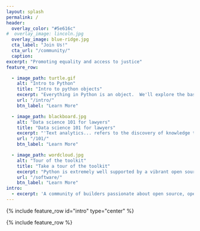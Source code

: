 ```yaml
---
layout: splash
permalink: /
header:
  overlay_color: "#5e616c"
#  overlay_image: lincoln.jpg
  overlay_image: blue-ridge.jpg
  cta_label: "Join Us!"
  cta_url: "/community/"
  caption:
excerpt: "Promoting equality and access to justice"
feature_row:

  - image_path: turtle.gif
    alt: "Intro to Python"
    title: "Intro to python objects"
    excerpt: "Everything in Python is an object.  We'll explore the basic types using the [turtle tutorial](https://docs.python.org/3/library/turtle.html#module-turtledemo) as it has stood the test of time.  It is also interesting to engage with objects by interactively building something with them.  The complex pattern above is a classical example based on a BYTE magazine article from 1982."
    url: "/intro/"
    btn_label: "Learn More"

  - image_path: blackboard.jpg
    alt: "Data science 101 for lawyers"
    title: "Data science 101 for lawyers"
    excerpt: "'Text analytics... refers to the discovery of knowledge that can be found in text archives... [it] describes a set of linguistic, statistical and machine learning techniques that model and structure the information content of textual sources for business intelligence, exploratory data analysis, research or investigation.'  ([Hu and Liu, 2002, pp 387-8](https://www.researchgate.net/profile/Sanjay_Chakraborty/post/What_are_the_machine_learning_algorithms_used_in_biological_research/attachment/59d64f4879197b80779a8768/AS%3A497046570401792%401495516545497/download/588dfc2633c3cd86ab3faba2a44a8e4ceb63.pdf))."
    url: "/101/"
    btn_label: "Learn More"

  - image_path: wordcloud.jpg
    alt: "Tour of the toolkit"
    title: "Take a tour of the toolkit"
    excerpt: "Python is extremely well supported by a vibrant open source community.  Not only is it the lingua franca of data science but arguably the second best languge for everything else.  'Think of data science not as a new domain of knowledge to learn, but a new set of skills that you can apply within your current area of expertise.' ~ [Jake VanderPlas](https://jakevdp.github.io/PythonDataScienceHandbook/)"
    url: "/software/"
    btn_label: "Learn More"
intro:
  - excerpt: 'A community of builders passionate about open source, open data, equality and the law'
---
```


{% include feature_row id="intro" type="center" %}

{% include feature_row %}
